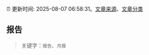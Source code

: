 :alarm_clock: 更新时间: 2025-08-07 06:58:31。[文章来源](/README.md)、[文章分类](/TAGS.md)

## 报告


> 关键字：`报告`、`月报`



